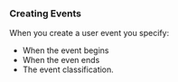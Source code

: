 ### Creating Events

When you create a user event you specify:
* When the event begins 
* When the even ends
* The event classification.
